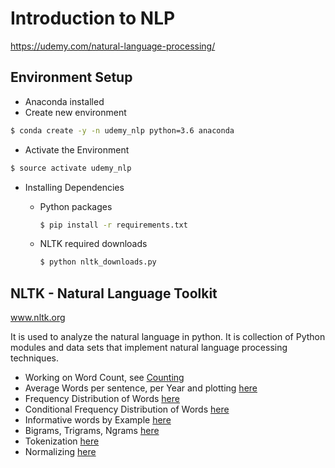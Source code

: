 # Introduction to NLP

https://udemy.com/natural-language-processing/

## Environment Setup

* Anaconda installed
* Create new environment

```sh
$ conda create -y -n udemy_nlp python=3.6 anaconda
```

* Activate the Environment

```sh
$ source activate udemy_nlp
```

* Installing Dependencies
  * Python packages

    ```sh
    $ pip install -r requirements.txt
    ```
  * NLTK required downloads

    ```sh
    $ python nltk_downloads.py
    ```

## NLTK - Natural Language Toolkit

www.nltk.org

It is used to analyze the natural language in python. It is collection of Python modules and data sets that implement natural language processing techniques.

* Working on Word Count, see [Counting](Counting.ipynb)
* Average Words per sentence, per Year and plotting [here](Example_Words_Per_Sentence_Trends.ipynb)
* Frequency Distribution of Words [here](Frequency_Distribution.ipynb)
* Conditional Frequency Distribution of Words [here](Conditional_Frequency_Distribution.ipynb)
* Informative words by Example [here](Informative_Words_Example.ipynb)
* Bigrams, Trigrams, Ngrams [here](Bigrams_trigrams_ngrams.ipynb)
* Tokenization [here](Tokenization.ipynb)
* Normalizing [here](Normalizing.ipynb)
